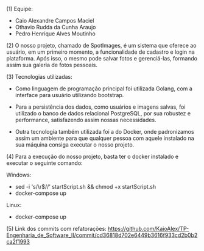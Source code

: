 (1) Equipe:   
* Caio Alexandre Campos Maciel
* Othavio Rudda da Cunha Araujo
* Pedro Henrique Alves Moutinho 

(2) O nosso projeto, chamado de SpotImages, é um sistema que oferece ao usuário, em um primeiro momento, a funcionalidade de cadastro e login na plataforma. Após isso, o mesmo pode salvar fotos e gerenciá-las, formando assim sua galeria de fotos pessoais.

(3) Tecnologias utilizadas:
* Como linguagem de programação principal foi utilizada Golang, com a interface para usuário utilizando bootstrap.

* Para a persistência dos dados, como usuários e imagens salvas, foi utilizado o banco de dados relacional PostgreSQL, por sua robustez e performance, satisfazendo assim nossas necessidades.

* Outra tecnologia também utilizada foi a do Docker, onde padronizamos assim um ambiente para que qualquer pessoa com aquele instalado na sua máquina consiga executar o nosso projeto.

(4) Para a execução do nosso projeto, basta ter o docker instalado e executar o seguinte comando:

Windows:
* sed -i 's/\r$//' startScript.sh  && chmod +x startScript.sh
* docker-compose up

Linux: 
* docker-compose up

(5) Link dos commits com refatorações:
https://github.com/KaioAlex/TP-Engenharia_de_Software_II/commit/cd36818d702e6449b3616f933cd2b0b2ca2f1993
